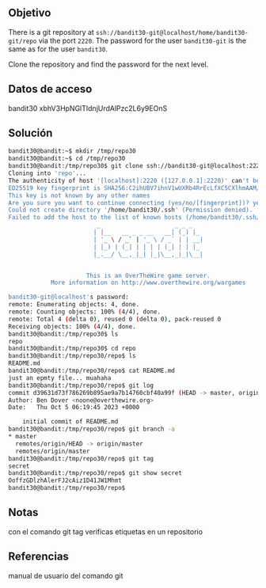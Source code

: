 ## Objetivo 
There is a git repository at `ssh://bandit30-git@localhost/home/bandit30-git/repo` via the port `2220`. The password for the user `bandit30-git` is the same as for the user `bandit30`.

Clone the repository and find the password for the next level.

## Datos de acceso
bandit30
xbhV3HpNGlTIdnjUrdAlPzc2L6y9EOnS
## Solución
```bash
bandit30@bandit:~$ mkdir /tmp/repo30
bandit30@bandit:~$ cd /tmp/repo30
bandit30@bandit:/tmp/repo30$ git clone ssh://bandit30-git@localhost:2220/home/bandit30-git/repo
Cloning into 'repo'...
The authenticity of host '[localhost]:2220 ([127.0.0.1]:2220)' can't be established.
ED25519 key fingerprint is SHA256:C2ihUBV7ihnV1wUXRb4RrEcLfXC5CXlhmAAM/urerLY.
This key is not known by any other names
Are you sure you want to continue connecting (yes/no/[fingerprint])? yes
Could not create directory '/home/bandit30/.ssh' (Permission denied).
Failed to add the host to the list of known hosts (/home/bandit30/.ssh/known_hosts).
                         _                     _ _ _
                        | |__   __ _ _ __   __| (_) |_
                        | '_ \ / _` | '_ \ / _` | | __|
                        | |_) | (_| | | | | (_| | | |_
                        |_.__/ \__,_|_| |_|\__,_|_|\__|


                      This is an OverTheWire game server.
            More information on http://www.overthewire.org/wargames

bandit30-git@localhost's password:
remote: Enumerating objects: 4, done.
remote: Counting objects: 100% (4/4), done.
remote: Total 4 (delta 0), reused 0 (delta 0), pack-reused 0
Receiving objects: 100% (4/4), done.
bandit30@bandit:/tmp/repo30$ ls
repo
bandit30@bandit:/tmp/repo30$ cd repo
bandit30@bandit:/tmp/repo30/repo$ ls
README.md
bandit30@bandit:/tmp/repo30/repo$ cat README.md
just an epmty file... muahaha
bandit30@bandit:/tmp/repo30/repo$ git log
commit d39631d73f786269b895ae9a7b14760cbf40a99f (HEAD -> master, origin/master, origin/HEAD)
Author: Ben Dover <noone@overthewire.org>
Date:   Thu Oct 5 06:19:45 2023 +0000

    initial commit of README.md
bandit30@bandit:/tmp/repo30/repo$ git branch -a
* master
  remotes/origin/HEAD -> origin/master
  remotes/origin/master
bandit30@bandit:/tmp/repo30/repo$ git tag
secret
bandit30@bandit:/tmp/repo30/repo$ git show secret
OoffzGDlzhAlerFJ2cAiz1D41JW1Mhmt
bandit30@bandit:/tmp/repo30/repo$
```

## Notas
con el comando git tag verificas etiquetas en un repositorio

## Referencias
manual de usuario del comando git